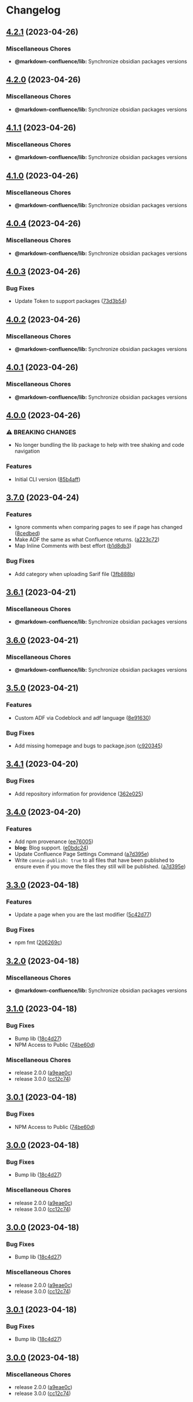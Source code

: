 # Changelog

## [4.2.1](https://github.com/markdown-confluence/markdown-confluence/compare/@markdown-confluence/lib-v4.2.0...@markdown-confluence/lib-v4.2.1) (2023-04-26)


### Miscellaneous Chores

* **@markdown-confluence/lib:** Synchronize obsidian packages versions

## [4.2.0](https://github.com/markdown-confluence/markdown-confluence/compare/@markdown-confluence/lib-v4.1.1...@markdown-confluence/lib-v4.2.0) (2023-04-26)


### Miscellaneous Chores

* **@markdown-confluence/lib:** Synchronize obsidian packages versions

## [4.1.1](https://github.com/obsidian-confluence/obsidian-confluence/compare/@markdown-confluence/lib-v4.1.0...@markdown-confluence/lib-v4.1.1) (2023-04-26)


### Miscellaneous Chores

* **@markdown-confluence/lib:** Synchronize obsidian packages versions

## [4.1.0](https://github.com/obsidian-confluence/obsidian-confluence/compare/@markdown-confluence/lib-v4.0.4...@markdown-confluence/lib-v4.1.0) (2023-04-26)


### Miscellaneous Chores

* **@markdown-confluence/lib:** Synchronize obsidian packages versions

## [4.0.4](https://github.com/obsidian-confluence/obsidian-confluence/compare/@markdown-confluence/lib-v4.0.3...@markdown-confluence/lib-v4.0.4) (2023-04-26)


### Miscellaneous Chores

* **@markdown-confluence/lib:** Synchronize obsidian packages versions

## [4.0.3](https://github.com/obsidian-confluence/obsidian-confluence/compare/@markdown-confluence/lib-v4.0.2...@markdown-confluence/lib-v4.0.3) (2023-04-26)


### Bug Fixes

* Update Token to support packages ([73d3b54](https://github.com/obsidian-confluence/obsidian-confluence/commit/73d3b544781c927cf847dfe34e839201cb5b92d2))

## [4.0.2](https://github.com/obsidian-confluence/obsidian-confluence/compare/@markdown-confluence/lib-v4.0.1...@markdown-confluence/lib-v4.0.2) (2023-04-26)


### Miscellaneous Chores

* **@markdown-confluence/lib:** Synchronize obsidian packages versions

## [4.0.1](https://github.com/obsidian-confluence/obsidian-confluence/compare/@markdown-confluence/lib-v4.0.0...@markdown-confluence/lib-v4.0.1) (2023-04-26)


### Miscellaneous Chores

* **@markdown-confluence/lib:** Synchronize obsidian packages versions

## [4.0.0](https://github.com/obsidian-confluence/obsidian-confluence/compare/@markdown-confluence/lib-v3.7.0...@markdown-confluence/lib-v4.0.0) (2023-04-26)


### ⚠ BREAKING CHANGES

* No longer bundling the lib package to help with tree shaking and code navigation

### Features

* Initial CLI version ([85b4aff](https://github.com/obsidian-confluence/obsidian-confluence/commit/85b4aff13921accf6dd376e18929f3a19087757e))

## [3.7.0](https://github.com/obsidian-confluence/obsidian-confluence/compare/@markdown-confluence/lib-v3.6.1...@markdown-confluence/lib-v3.7.0) (2023-04-24)


### Features

* Ignore comments when comparing pages to see if page has changed ([8cedbed](https://github.com/obsidian-confluence/obsidian-confluence/commit/8cedbedeaac229a2ceec31a11d7494c35845064b))
* Make ADF the same as what Confluence returns. ([a223c72](https://github.com/obsidian-confluence/obsidian-confluence/commit/a223c72057fe154f3a47916fb97e1c92830bdf7c))
* Map Inline Comments with best effort ([b1d8db3](https://github.com/obsidian-confluence/obsidian-confluence/commit/b1d8db3eb1d68ebc06c614052ea41693f47842e2))


### Bug Fixes

* Add category when uploading Sarif file ([3fb888b](https://github.com/obsidian-confluence/obsidian-confluence/commit/3fb888b9600aea095892c50dc210779df709c240))

## [3.6.1](https://github.com/obsidian-confluence/obsidian-confluence/compare/@markdown-confluence/lib-v3.6.0...@markdown-confluence/lib-v3.6.1) (2023-04-21)


### Miscellaneous Chores

* **@markdown-confluence/lib:** Synchronize obsidian packages versions

## [3.6.0](https://github.com/obsidian-confluence/obsidian-confluence/compare/@markdown-confluence/lib-v3.5.0...@markdown-confluence/lib-v3.6.0) (2023-04-21)


### Miscellaneous Chores

* **@markdown-confluence/lib:** Synchronize obsidian packages versions

## [3.5.0](https://github.com/obsidian-confluence/obsidian-confluence/compare/@markdown-confluence/lib-v3.4.1...@markdown-confluence/lib-v3.5.0) (2023-04-21)


### Features

* Custom ADF via Codeblock and adf language ([8e91630](https://github.com/obsidian-confluence/obsidian-confluence/commit/8e916307b14654da4bc54bc71579e2a0283b365f))


### Bug Fixes

* Add missing homepage and bugs to package.json ([c920345](https://github.com/obsidian-confluence/obsidian-confluence/commit/c92034563ce2f8d11a40ed2c68b104807eace3be))

## [3.4.1](https://github.com/obsidian-confluence/obsidian-confluence/compare/@markdown-confluence/lib-v3.4.0...@markdown-confluence/lib-v3.4.1) (2023-04-20)


### Bug Fixes

* Add repository information for providence ([362e025](https://github.com/obsidian-confluence/obsidian-confluence/commit/362e0252bd24440f6311286e2b4446ffcf458dc4))

## [3.4.0](https://github.com/obsidian-confluence/obsidian-confluence/compare/@markdown-confluence/lib-v3.3.0...@markdown-confluence/lib-v3.4.0) (2023-04-20)


### Features

* Add npm provenance ([ee76005](https://github.com/obsidian-confluence/obsidian-confluence/commit/ee760054c80d9e385f559c18111b379f30fd3da0))
* **blog:** Blog support. ([e0bdc24](https://github.com/obsidian-confluence/obsidian-confluence/commit/e0bdc248c9845f4a609f7d9f9c7de388ea183b12))
* Update Confluence Page Settings Command ([a7d395e](https://github.com/obsidian-confluence/obsidian-confluence/commit/a7d395e5a2ddc9323a683bc9c877f8878740422a))
* Write `connie-publish: true` to all files that have been published to ensure even if you move the files they still will be published. ([a7d395e](https://github.com/obsidian-confluence/obsidian-confluence/commit/a7d395e5a2ddc9323a683bc9c877f8878740422a))

## [3.3.0](https://github.com/obsidian-confluence/obsidian-confluence/compare/@markdown-confluence/lib-v3.2.0...@markdown-confluence/lib-v3.3.0) (2023-04-18)


### Features

* Update a page when you are the last modifier ([5c42d77](https://github.com/obsidian-confluence/obsidian-confluence/commit/5c42d7787cf4c53098759ac221a81369e033df3d))


### Bug Fixes

* npm fmt ([206269c](https://github.com/obsidian-confluence/obsidian-confluence/commit/206269cc887eb75659dd77673318715eb3db1457))

## [3.2.0](https://github.com/obsidian-confluence/obsidian-confluence/compare/@markdown-confluence/lib-v3.1.0...@markdown-confluence/lib-v3.2.0) (2023-04-18)


### Miscellaneous Chores

* **@markdown-confluence/lib:** Synchronize obsidian packages versions

## [3.1.0](https://github.com/obsidian-confluence/obsidian-confluence/compare/@markdown-confluence/lib-v3.0.1...@markdown-confluence/lib-v3.1.0) (2023-04-18)


### Bug Fixes

* Bump lib ([18c4d27](https://github.com/obsidian-confluence/obsidian-confluence/commit/18c4d27b07d21ed793bbb8492d83109afde1356d))
* NPM Access to Public ([74be60d](https://github.com/obsidian-confluence/obsidian-confluence/commit/74be60d2db7eb106cb55202006b9afa1cb4fea2d))


### Miscellaneous Chores

* release 2.0.0 ([a9eae0c](https://github.com/obsidian-confluence/obsidian-confluence/commit/a9eae0cf43f20e3eb57096792c78f7215e6f2dd0))
* release 3.0.0 ([cc12c74](https://github.com/obsidian-confluence/obsidian-confluence/commit/cc12c74227dd7f6f0ed2d52b5120d7b727aa37a1))

## [3.0.1](https://github.com/obsidian-confluence/obsidian-confluence/compare/lib-v3.0.0...lib-v3.0.1) (2023-04-18)


### Bug Fixes

* NPM Access to Public ([74be60d](https://github.com/obsidian-confluence/obsidian-confluence/commit/74be60d2db7eb106cb55202006b9afa1cb4fea2d))

## [3.0.0](https://github.com/obsidian-confluence/obsidian-confluence/compare/lib-v3.0.4...lib-v3.0.0) (2023-04-18)


### Bug Fixes

* Bump lib ([18c4d27](https://github.com/obsidian-confluence/obsidian-confluence/commit/18c4d27b07d21ed793bbb8492d83109afde1356d))


### Miscellaneous Chores

* release 2.0.0 ([a9eae0c](https://github.com/obsidian-confluence/obsidian-confluence/commit/a9eae0cf43f20e3eb57096792c78f7215e6f2dd0))
* release 3.0.0 ([cc12c74](https://github.com/obsidian-confluence/obsidian-confluence/commit/cc12c74227dd7f6f0ed2d52b5120d7b727aa37a1))

## [3.0.0](https://github.com/obsidian-confluence/obsidian-confluence/compare/3.0.1...3.0.0) (2023-04-18)


### Bug Fixes

* Bump lib ([18c4d27](https://github.com/obsidian-confluence/obsidian-confluence/commit/18c4d27b07d21ed793bbb8492d83109afde1356d))


### Miscellaneous Chores

* release 2.0.0 ([a9eae0c](https://github.com/obsidian-confluence/obsidian-confluence/commit/a9eae0cf43f20e3eb57096792c78f7215e6f2dd0))
* release 3.0.0 ([cc12c74](https://github.com/obsidian-confluence/obsidian-confluence/commit/cc12c74227dd7f6f0ed2d52b5120d7b727aa37a1))

## [3.0.1](https://github.com/obsidian-confluence/obsidian-confluence/compare/3.0.0...3.0.1) (2023-04-18)


### Bug Fixes

* Bump lib ([18c4d27](https://github.com/obsidian-confluence/obsidian-confluence/commit/18c4d27b07d21ed793bbb8492d83109afde1356d))

## [3.0.0](https://github.com/obsidian-confluence/obsidian-confluence/compare/2.1.1...3.0.0) (2023-04-18)


### Miscellaneous Chores

* release 2.0.0 ([a9eae0c](https://github.com/obsidian-confluence/obsidian-confluence/commit/a9eae0cf43f20e3eb57096792c78f7215e6f2dd0))
* release 3.0.0 ([cc12c74](https://github.com/obsidian-confluence/obsidian-confluence/commit/cc12c74227dd7f6f0ed2d52b5120d7b727aa37a1))
